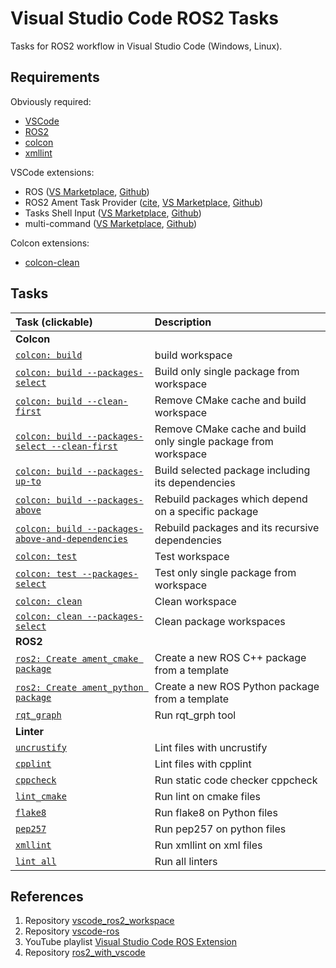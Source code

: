 # Visual Studio Code ROS2 Tasks

Tasks for ROS2 workflow in Visual Studio Code (Windows, Linux).

## Requirements

Obviously required:

- [VSCode](https://code.visualstudio.com)
- [ROS2](https://www.ros.org)
- [colcon](https://colcon.readthedocs.io/en/released/)
- [xmllint](https://gitlab.gnome.org/GNOME/libxml2)

VSCode extensions:

- ROS ([VS Marketplace](https://marketplace.visualstudio.com/items?itemName=ms-iot.vscode-ros), [Github](https://github.com/ms-iot/vscode-ros))
- ROS2 Ament Task Provider ([cite](https://www.althack.dev/vscode-ament-task-provider/v0.2.0/), [VS Marketplace](https://marketplace.visualstudio.com/items?itemName=althack.ament-task-provider), [Github](https://github.com/athackst/vscode-ament-task-provider))
- Tasks Shell Input ([VS Marketplace](https://marketplace.visualstudio.com/items?itemName=augustocdias.tasks-shell-input), [Github](https://github.com/augustocdias/vscode-shell-command))
- multi-command ([VS Marketplace](https://marketplace.visualstudio.com/items?itemName=ryuta46.multi-command), [Github](https://github.com/ryuta46/vscode-multi-command))

Colcon extensions:

- [colcon-clean](https://github.com/colcon/colcon-clean)

## Tasks

| Task (clickable)                                                                  | Description                                                      |
|:----------------------------------------------------------------------------------|:-----------------------------------------------------------------|
| **Colcon**                                                                        |                                                                  |
| [`colcon: build`](.vscode/tasks.json#L12:L43)                                     | build workspace                                                  |
| [`colcon: build --packages-select`](.vscode/tasks.json#L46:L81)                   | Build only single package from workspace                         |
| [`colcon: build --clean-first`](.vscode/tasks.json#L84:L117)                      | Remove CMake cache and build workspace                           |
| [`colcon: build --packages-select --clean-first`](.vscode/tasks.json#L120:L157)   | Remove CMake cache and build only single package from workspace  |
| [`colcon: build --packages-up-to`](.vscode/tasks.json#L160:L195)                  | Build selected package including its dependencies                |
| [`colcon: build --packages-above`](.vscode/tasks.json#L198:L233)                  | Rebuild packages which depend on a specific package              |
| [`colcon: build --packages-above-and-dependencies`](.vscode/tasks.json#L236:L271) | Rebuild packages and its recursive dependencies                  |
| [`colcon: test`](.vscode/tasks.json#L276:L301)                                    | Test workspace                                                   |
| [`colcon: test --packages-select`](.vscode/tasks.json#L304:L333)                  | Test only single package from workspace                          |
| [`colcon: clean`](.vscode/tasks.json#L338:L346)                                   | Clean workspace                                                  |
| [`colcon: clean --packages-select`](.vscode/tasks.json#L349:L361)                 | Clean package workspaces                                         |
| **ROS2**                                                                          |                                                                  |
| [`ros2: Create ament_cmake package`](.vscode/tasks.json#L366:L381)                | Create a new ROS C++ package from a template                     |
| [`ros2: Create ament_python package`](.vscode/tasks.json#L384:L399)               | Create a new ROS Python package from a template                  |
| [`rqt_graph`](.vscode/tasks.json#L402:L406)                                       | Run rqt_grph tool                                                |
| **Linter**                                                                        |                                                                  |
| [`uncrustify`](.vscode/tasks.json#L413:L436)                                      | Lint files with uncrustify                                       |
| [`cpplint`](.vscode/tasks.json#L439:L451)                                         | Lint files with cpplint                                          |
| [`cppcheck`](.vscode/tasks.json#L454:L471)                                        | Run static code checker cppcheck                                 |
| [`lint_cmake`](.vscode/tasks.json#L474:L486)                                      | Run lint on cmake files                                          |
| [`flake8`](.vscode/tasks.json#L489:L501)                                          | Run flake8 on Python files                                       |
| [`pep257`](.vscode/tasks.json#L504:L516)                                          | Run pep257 on python files                                       |
| [`xmllint`](.vscode/tasks.json#L519:L531)                                         | Run xmllint on xml files                                         |
| [`lint all`](.vscode/tasks.json#L534:L545)                                        | Run all linters                                                  |

## References

1. Repository [vscode_ros2_workspace](https://github.com/athackst/vscode_ros2_workspace)
2. Repository [vscode-ros](https://github.com/ms-iot/vscode-ros)
3. YouTube playlist [Visual Studio Code ROS Extension](https://youtube.com/playlist?list=PL2dJBq8ig-vihvDVw-D5zAYOArTMIX0FA)
4. Repository [ros2_with_vscode](https://github.com/ErickKramer/ros2_with_vscode)
